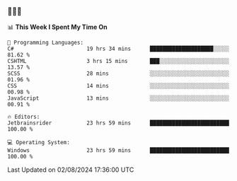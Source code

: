 ### 👋👋👋
<!--START_SECTION:waka-->
📊 **This Week I Spent My Time On** 

```text
💬 Programming Languages: 
C#                       19 hrs 34 mins      ████████████████████░░░░░   81.62 % 
CSHTML                   3 hrs 15 mins       ███░░░░░░░░░░░░░░░░░░░░░░   13.57 % 
SCSS                     28 mins             ░░░░░░░░░░░░░░░░░░░░░░░░░   01.96 % 
CSS                      14 mins             ░░░░░░░░░░░░░░░░░░░░░░░░░   00.98 % 
JavaScript               13 mins             ░░░░░░░░░░░░░░░░░░░░░░░░░   00.91 % 

🔥 Editors: 
Jetbrainsrider           23 hrs 59 mins      █████████████████████████   100.00 % 

💻 Operating System: 
Windows                  23 hrs 59 mins      █████████████████████████   100.00 % 
```


 Last Updated on 02/08/2024 17:36:00 UTC
<!--END_SECTION:waka-->
